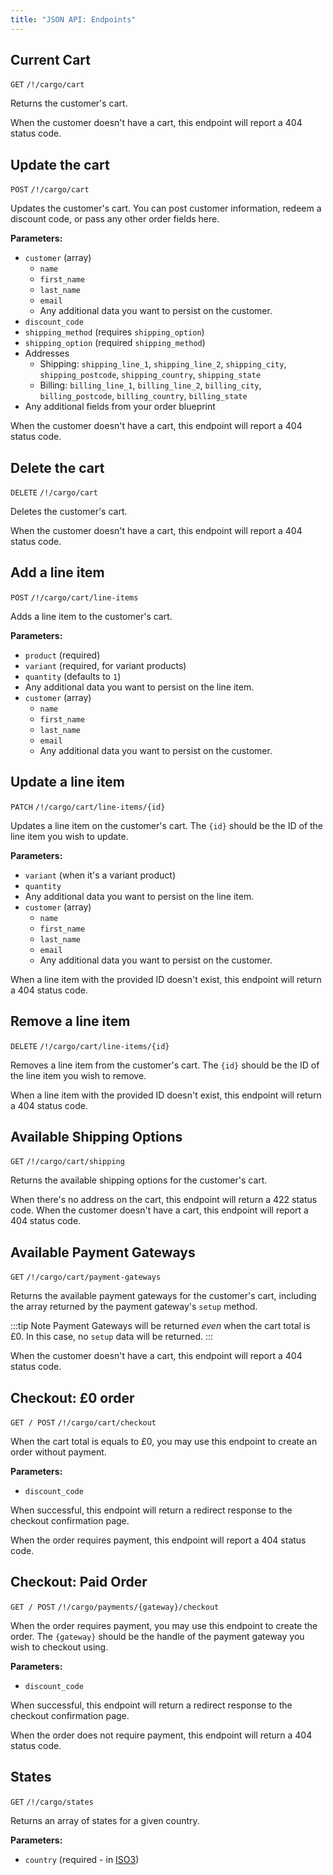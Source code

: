 ```yaml
---
title: "JSON API: Endpoints"
---
```

## Current Cart
`GET` `/!/cargo/cart`

Returns the customer's cart.

When the customer doesn't have a cart, this endpoint will report a 404 status code.

## Update the cart
`POST` `/!/cargo/cart`

Updates the customer's cart. You can post customer information, redeem a discount code, or pass any other order fields here.

**Parameters:**
* `customer` (array)
	* `name`
	* `first_name`
	* `last_name`
	* `email`
	* Any additional data you want to persist on the customer.
* `discount_code`
* `shipping_method` (requires `shipping_option`)
* `shipping_option` (required `shipping_method`)
* Addresses
	* Shipping: `shipping_line_1`, `shipping_line_2`, `shipping_city`, `shipping_postcode`, `shipping_country`, `shipping_state`
	* Billing: `billing_line_1`, `billing_line_2`, `billing_city`, `billing_postcode`, `billing_country`, `billing_state`
* Any additional fields from your order blueprint

When the customer doesn't have a cart, this endpoint will report a 404 status code.

## Delete the cart
`DELETE` `/!/cargo/cart`

Deletes the customer's cart.

When the customer doesn't have a cart, this endpoint will report a 404 status code.

## Add a line item
`POST` `/!/cargo/cart/line-items`

Adds a line item to the customer's cart.

**Parameters:**
* `product` (required)
* `variant` (required, for variant products)
* `quantity` (defaults to `1`)
* Any additional data you want to persist on the line item.
* `customer` (array)
	* `name`
	* `first_name`
	* `last_name`
	* `email`
	* Any additional data you want to persist on the customer.

## Update a line item
`PATCH` `/!/cargo/cart/line-items/{id}`

Updates a line item on the customer's cart. The `{id}` should be the ID of the line item you wish to update.

**Parameters:**
* `variant` (when it's a variant product)
* `quantity`
* Any additional data you want to persist on the line item.
* `customer` (array)
	* `name`
	* `first_name`
	* `last_name`
	* `email`
	* Any additional data you want to persist on the customer.

When a line item with the provided ID doesn't exist, this endpoint will return a 404 status code.

## Remove a line item
`DELETE` `/!/cargo/cart/line-items/{id}`

Removes a line item from the customer's cart. The `{id}` should be the ID of the line item you wish to remove.

When a line item with the provided ID doesn't exist, this endpoint will return a 404 status code.

## Available Shipping Options
`GET` `/!/cargo/cart/shipping`

Returns the available shipping options for the customer's cart.

When there's no address on the cart, this endpoint will return a 422 status code.
When the customer doesn't have a cart, this endpoint will report a 404 status code. 


## Available Payment Gateways
`GET` `/!/cargo/cart/payment-gateways`

Returns the available payment gateways for the customer's cart, including the array returned by the payment gateway's `setup` method.

:::tip Note
Payment Gateways will be returned *even* when the cart total is £0. In this case, no `setup` data will be returned.
:::

When the customer doesn't have a cart, this endpoint will report a 404 status code. 

## Checkout: £0 order
`GET / POST` `/!/cargo/cart/checkout`

When the cart total is equals to £0, you may use this endpoint to create an order without payment.

**Parameters:**
* `discount_code`

When successful, this endpoint will return a redirect response to the checkout confirmation page.

When the order requires payment, this endpoint will report a 404 status code.

## Checkout: Paid Order
`GET / POST` `/!/cargo/payments/{gateway}/checkout`

When the order requires payment, you may use this endpoint to create the order. The `{gateway}` should be the handle of the payment gateway you wish to checkout using.

**Parameters:**
* `discount_code`

When successful, this endpoint will return a redirect response to the checkout confirmation page.

When the order does not require payment, this endpoint will return a 404 status code.

## States
`GET` `/!/cargo/states`

Returns an array of states for a given country.

**Parameters:**
* `country` (required - in [ISO3](https://www.iso.org/obp/ui#iso:pub:PUB500001:en))